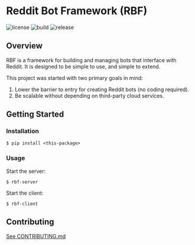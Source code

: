 # Reddit Bot Framework (RBF)

![license](https://img.shields.io/github/license/jmhayes3/rbf)
![build](https://github.com/jmhayes3/rbf/actions/workflows/build.yml/badge.svg)
![release](https://img.shields.io/github/v/release/jmhayes3/rbf?display_name=tag&sort=semver) 

## Overview 
RBF is a framework for building and managing bots that interface with Reddit. It is designed to be simple to use, and simple to extend.

This project was started with two primary goals in mind:
1. Lower the barrier to entry for creating Reddit bots (no coding required).
2. Be scalable without depending on third-party cloud services.

## Getting Started

### Installation

    $ pip install <this-package>

### Usage
Start the server:

    $ rbf-server

Start the client:
    
    $ rbf-client

## Contributing
[See CONTRIBUTING.md](docs/CONTRIBUTING.md)
